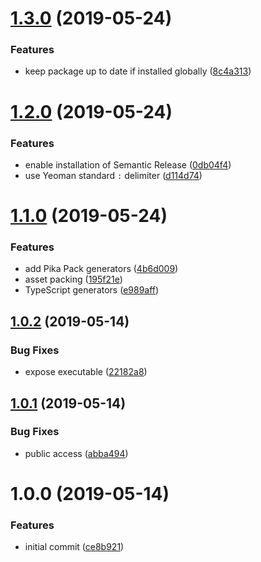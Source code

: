 # [1.3.0](https://github.com/ryaninvents/generator-new/compare/v1.2.0...v1.3.0) (2019-05-24)


### Features

* keep package up to date if installed globally ([8c4a313](https://github.com/ryaninvents/generator-new/commit/8c4a313))

# [1.2.0](https://github.com/ryaninvents/generator-new/compare/v1.1.0...v1.2.0) (2019-05-24)


### Features

* enable installation of Semantic Release ([0db04f4](https://github.com/ryaninvents/generator-new/commit/0db04f4))
* use Yeoman standard `:` delimiter ([d114d74](https://github.com/ryaninvents/generator-new/commit/d114d74))

# [1.1.0](https://github.com/ryaninvents/generator-new/compare/v1.0.2...v1.1.0) (2019-05-24)


### Features

* add Pika Pack generators ([4b6d009](https://github.com/ryaninvents/generator-new/commit/4b6d009))
* asset packing ([195f21e](https://github.com/ryaninvents/generator-new/commit/195f21e))
* TypeScript generators ([e989aff](https://github.com/ryaninvents/generator-new/commit/e989aff))

## [1.0.2](https://github.com/ryaninvents/generator-new/compare/v1.0.1...v1.0.2) (2019-05-14)


### Bug Fixes

* expose executable ([22182a8](https://github.com/ryaninvents/generator-new/commit/22182a8))

## [1.0.1](https://github.com/ryaninvents/generator-new/compare/v1.0.0...v1.0.1) (2019-05-14)


### Bug Fixes

* public access ([abba494](https://github.com/ryaninvents/generator-new/commit/abba494))

# 1.0.0 (2019-05-14)


### Features

* initial commit ([ce8b921](https://github.com/ryaninvents/generator-new/commit/ce8b921))
